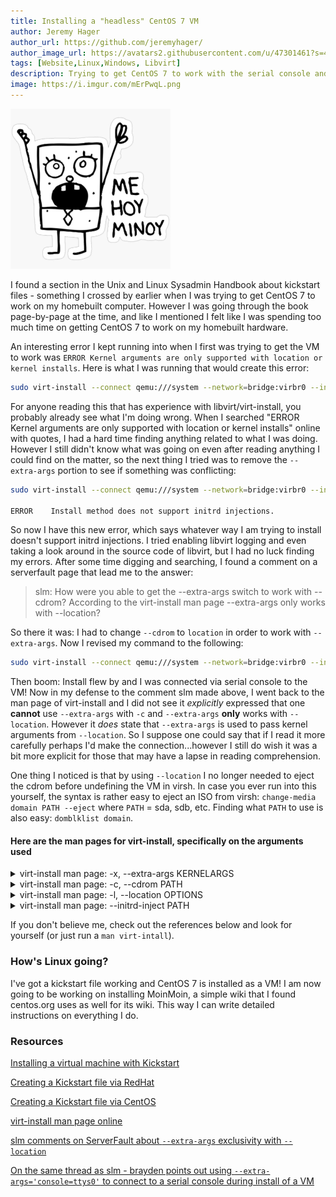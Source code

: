 ```yaml
---
title: Installing a "headless" CentOS 7 VM
author: Jeremy Hager
author_url: https://github.com/jeremyhager/
author_image_url: https://avatars2.githubusercontent.com/u/47301461?s=460&u=05e044dcce4be18b670f9e2c9bda99c511cd4009&v=4
tags: [Website,Linux,Windows, Libvirt]
description: Trying to get CentOS 7 to work with the serial console and start documentation
image: https://i.imgur.com/mErPwqL.png
---
```


<img src="/img/me-hoy-minoy.jpg" width="256"/>

I found a section in the Unix and Linux Sysadmin Handbook about kickstart files - something I crossed by earlier when I was trying to get CentOS 7 to work on my homebuilt computer. However I was going through the book page-by-page at the time, and like I mentioned I felt like I was spending too much time on getting CentOS 7 to work on my homebuilt hardware. 

<!--truncate-->

An interesting error I kept running into when I first was trying to get the VM to work was `ERROR Kernel arguments are only supported with location or kernel installs`.
Here is what I was running that would create this error:
```bash
sudo virt-install --connect qemu:///system --network=bridge:virbr0 --initrd-inject="home/jeremy/ks.cfg" --extra-args="ks=file:/ks.cfg console=ttys0" -n MoinMoin -f /home/imgs/moinmoin.img -r 1024 -s 12 -c /home/isos/CentOS-7-x86_64-DVD-1908.iso --os-type=centos7.0 --accelerate --hvm --nographics --boot cdrom
```
For anyone reading this that has experience with libvirt/virt-install, you probably already see what I'm doing wrong. When I searched "ERROR Kernel arguments are only supported with location or kernel installs" online with quotes, I had a hard time finding anything related to what I was doing. However I still didn't know what was going on even after reading anything I could find on the matter, so the next thing I tried was to remove the `--extra-args` portion to see if something was conflicting:
```bash
sudo virt-install --connect qemu:///system --network=bridge:virbr0 --initrd-inject="home/jeremy/ks.cfg" --extra-args="ks=file:/ks.cfg console=ttys0" -n MoinMoin -f /home/imgs/moinmoin.img -r 1024 -s 12 -c /home/isos/CentOS-7-x86_64-DVD-1908.iso --os-type=centos7.0 --accelerate --hvm --nographics --boot cdrom

ERROR    Install method does not support initrd injections.
```
So now I have this new error, which says whatever way I am trying to install doesn't support initrd injections. I tried enabling libvirt logging and even taking a look around in the source code of libvirt, but I had no luck finding my errors. After some time digging and searching, I found a comment on a serverfault page that lead me to the answer:

>slm: How were you able to get the --extra-args switch to work with --cdrom? According to the virt-install man page --extra-args only works with --location?

So there it was: I had to change `--cdrom` to `location` in order to work with `--extra-args`. Now I revised my command to the following:

```bash
sudo virt-install --connect qemu:///system --network=bridge:virbr0 --initrd-inject="/home/jeremy/ks.cfg" --extra-args="ks=file:/ks.cfg console=ttyS0" -n MoinMoin -f /home/imgs/moinmoin.img -r 1024 -s 12 --location=/home/isos/CentOS-7-x86_64-DVD-1908.iso --os-type=centos7.0 --accelerate --hvm --graphics none
```

Then boom: Install flew by and I was connected via serial console to the VM! Now in my defense to the comment slm made above, I went back to the man page of virt-install and I did not see it _explicitly_ expressed that one **cannot** use `--extra-args` with `-c` and `--extra-args` **only** works with `--location`. However it _does_ state that `--extra-args` is used to pass kernel arguments from `--location`. So I suppose one could say that if I read it more carefully perhaps I'd make the connection...however I still do wish it was a bit more explicit for those that may have a lapse in reading comprehension.

One thing I noticed is that by using `--location` I no longer needed to eject the cdrom before undefining the VM in virsh. In case you ever run into this yourself, the syntax is rather easy to eject an ISO from virsh: `change-media domain PATH --eject` where `PATH` = sda, sdb, etc. Finding what `PATH` to use is also easy: `domblklist domain`. 

#### Here are the man pages for virt-install, specifically on the arguments used
<details>
  <summary>virt-install man page: -x, --extra-args KERNELARGS</summary>
  
  #### -x, --extra-args KERNELARGS
  
     Additional kernel command line arguments to pass to the installer when performing a guest install from
     "--location". One common usage is specifying an anaconda kickstart file for automated installs, such as
     --extra-args "ks=https://myserver/my.ks"
</details>


<details>
  <summary>virt-install man page: -c, --cdrom PATH</summary>
  
  #### -c, --cdrom PATH
  
     ISO file or CDROM device to use for VM install media. After install, the the virtual CDROM device will
     remain attached to the VM, but with the ISO or host path media ejected.
</details>

<details>
  <summary>virt-install man page: -l, --location OPTIONS</summary>
  
  #### --l, --location OPTIONS
  
     Distribution tree installation source. virt-install can recognize certain distribution trees and fetches a
     bootable kernel/initrd pair to launch the install.

     --location allows things like --extra-args for kernel arguments, and using --initrd-inject. If you want to
     use those options with CDROM media, you can pass the ISO to --location as well which works for some, but
     not all, CDROM media.

     The "LOCATION" can take one of the following forms:

     https://host/path
         An HTTP server location containing an installable distribution image.

     ftp://host/path
         An FTP server location containing an installable distribution image.

     ISO Probe the ISO and extract files using 'isoinfo'

     DIRECTORY
         Path to a local directory containing an installable distribution image. Note that the directory will
         not be accessible by the guest after initial boot, so the OS installer will need another way to access
         the rest of the install media.

     Some distro specific url samples:

     Fedora/Red Hat Based
         https://download.fedoraproject.org/pub/fedora/linux/releases/29/Server/x86_64/os

     Debian
         https://ftp.us.debian.org/debian/dists/stable/main/installer-amd64/

     Ubuntu
         https://us.archive.ubuntu.com/ubuntu/dists/wily/main/installer-amd64/

     Suse
         https://download.opensuse.org/pub/opensuse/distribution/leap/42.3/repo/oss/

     Additionally, --location can take 'kernel' and 'initrd' sub options. These paths relative to the specified
     location URL/ISO that allow selecting specific files for kernel/initrd within the install tree. This can
     be useful if virt-install/ libosinfo doesn't know where to find the kernel in the specified --location.

     For example, if you have an ISO that libosinfo doesn't know about called my-unknown.iso, with a kernel at
     'kernel/fookernel' and initrd at 'kernel/fooinitrd', you can make this work with:

     --location my-unknown.iso,kernel=kernel/fookernel,initrd=kernel/fooinitrd
</details>

<details>
  <summary>virt-install man page: --initrd-inject PATH</summary>
  
  #### ---initrd-inject PATH
  
    Add PATH to the root of the initrd fetched with "--location". This can be used to run an automated install
           without requiring a network hosted kickstart file:

           --initrd-inject=/path/to/my.ks --extra-args "ks=file:/my.ks"
</details>

If you don't believe me, check out the references below and look for yourself (or just run a `man virt-intall`).

### How's Linux going?

I've got a kickstart file working and CentOS 7 is installed as a VM! I am now going to be working on installing MoinMoin, a simple wiki that I found centos.org uses as well for its wiki. This way I can write detailed instructions on everything I do.

### Resources
[Installing a virtual machine with Kickstart](https://access.redhat.com/documentation/en-us/red_hat_enterprise_linux/7/html/virtualization_deployment_and_administration_guide/sect-guest_virtual_machine_installation_overview-creating_guests_with_virt_install/#sect-Guest_virtual_machine_installation_overview-virt_install-Kickstart)

[Creating a Kickstart file via RedHat](https://access.redhat.com/documentation/en-us/red_hat_enterprise_linux/7/html/installation_guide/sect-kickstart-syntax)

[Creating a Kickstart file via CentOS](https://docs.centos.org/en-US/centos/install-guide/Kickstart2/)

[virt-install man page online](https://linux.die.net/man/1/virt-install)

[slm comments on ServerFault about `--extra-args` exclusivity with `--location`](https://serverfault.com/questions/257962/kvm-guest-installed-from-console-but-how-to-get-to-the-guests-console#comment263251_257962)

[On the same thread as slm - brayden points out using `--extra-args='console=ttys0'` to connect to a serial console during install of a VM](https://serverfault.com/a/400006)